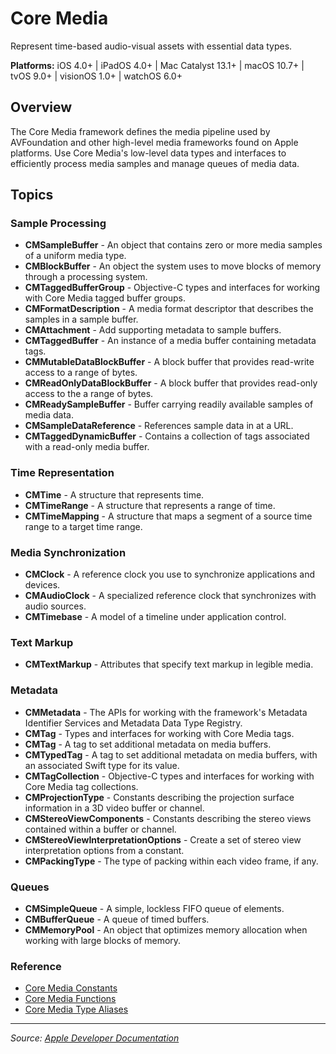 # Core Media

Represent time-based audio-visual assets with essential data types.

**Platforms:** iOS 4.0+ | iPadOS 4.0+ | Mac Catalyst 13.1+ | macOS 10.7+ | tvOS 9.0+ | visionOS 1.0+ | watchOS 6.0+

## Overview

The Core Media framework defines the media pipeline used by AVFoundation and other high-level media frameworks found on Apple platforms. Use Core Media's low-level data types and interfaces to efficiently process media samples and manage queues of media data.

## Topics

### Sample Processing
- **CMSampleBuffer** - An object that contains zero or more media samples of a uniform media type.
- **CMBlockBuffer** - An object the system uses to move blocks of memory through a processing system.
- **CMTaggedBufferGroup** - Objective-C types and interfaces for working with Core Media tagged buffer groups.
- **CMFormatDescription** - A media format descriptor that describes the samples in a sample buffer.
- **CMAttachment** - Add supporting metadata to sample buffers.
- **CMTaggedBuffer** - An instance of a media buffer containing metadata tags.
- **CMMutableDataBlockBuffer** - A block buffer that provides read-write access to a range of bytes.
- **CMReadOnlyDataBlockBuffer** - A block buffer that provides read-only access to the a range of bytes.
- **CMReadySampleBuffer** - Buffer carrying readily available samples of media data.
- **CMSampleDataReference** - References sample data in at a URL.
- **CMTaggedDynamicBuffer** - Contains a collection of tags associated with a read-only media buffer.

### Time Representation
- **CMTime** - A structure that represents time.
- **CMTimeRange** - A structure that represents a range of time.
- **CMTimeMapping** - A structure that maps a segment of a source time range to a target time range.

### Media Synchronization
- **CMClock** - A reference clock you use to synchronize applications and devices.
- **CMAudioClock** - A specialized reference clock that synchronizes with audio sources.
- **CMTimebase** - A model of a timeline under application control.

### Text Markup
- **CMTextMarkup** - Attributes that specify text markup in legible media.

### Metadata
- **CMMetadata** - The APIs for working with the framework's Metadata Identifier Services and Metadata Data Type Registry.
- **CMTag** - Types and interfaces for working with Core Media tags.
- **CMTag** - A tag to set additional metadata on media buffers.
- **CMTypedTag** - A tag to set additional metadata on media buffers, with an associated Swift type for its value.
- **CMTagCollection** - Objective-C types and interfaces for working with Core Media tag collections.
- **CMProjectionType** - Constants describing the projection surface information in a 3D video buffer or channel.
- **CMStereoViewComponents** - Constants describing the stereo views contained within a buffer or channel.
- **CMStereoViewInterpretationOptions** - Create a set of stereo view interpretation options from a constant.
- **CMPackingType** - The type of packing within each video frame, if any.

### Queues
- **CMSimpleQueue** - A simple, lockless FIFO queue of elements.
- **CMBufferQueue** - A queue of timed buffers.
- **CMMemoryPool** - An object that optimizes memory allocation when working with large blocks of memory.

### Reference
- [Core Media Constants](https://developer.apple.com/documentation/coremedia/core_media_constants)
- [Core Media Functions](https://developer.apple.com/documentation/coremedia/core_media_functions)
- [Core Media Type Aliases](https://developer.apple.com/documentation/coremedia/core_media_type_aliases)

---

*Source: [Apple Developer Documentation](https://developer.apple.com/documentation/CoreMedia)*